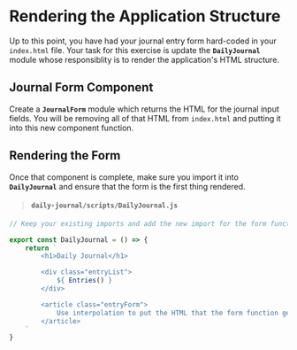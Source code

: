 # Rendering the Application Structure

Up to this point, you have had your journal entry form hard-coded in your `index.html` file. Your task for this exercise is update the **`DailyJournal`** module whose responsiblity is to render the application's HTML structure.

## Journal Form Component

Create a **`JournalForm`** module which returns the HTML for the journal input fields. You will be removing all of that HTML from `index.html` and putting it into this new component function.

## Rendering the Form

Once that component is complete, make sure you import it into **`DailyJournal`** and ensure that the form is the first thing rendered.

> #### `daily-journal/scripts/DailyJournal.js`

```js
// Keep your existing imports and add the new import for the form function

export const DailyJournal = () => {
    return `
        <h1>Daily Journal</h1>

        <div class="entryList">
            ${ Entries() }
        </div>

        <article class="entryForm">
            Use interpolation to put the HTML that the form function generates here
        </article>
    `
}
```